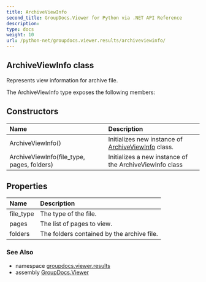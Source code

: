 ```yaml
---
title: ArchiveViewInfo
second_title: GroupDocs.Viewer for Python via .NET API Reference
description: 
type: docs
weight: 10
url: /python-net/groupdocs.viewer.results/archiveviewinfo/
---
```


## ArchiveViewInfo class

Represents view information for archive file.

The ArchiveViewInfo type exposes the following members:
## Constructors
| Name | Description |
| :- | :- |
|ArchiveViewInfo()|Initializes new instance of [ArchiveViewInfo](/python-net/groupdocs.viewer.results/archiveviewinfo/) class.|
|ArchiveViewInfo(file_type, pages, folders)|Initializes a new instance of the ArchiveViewInfo class|
## Properties
| Name | Description |
| :- | :- |
|file_type|The type of the file.|
|pages|The list of pages to view.|
|folders|The folders contained by the archive file.|

### See Also

* namespace [groupdocs.viewer.results](/python-net/groupdocs.viewer.results/)
* assembly [GroupDocs.Viewer](/viewer/python-net/)

